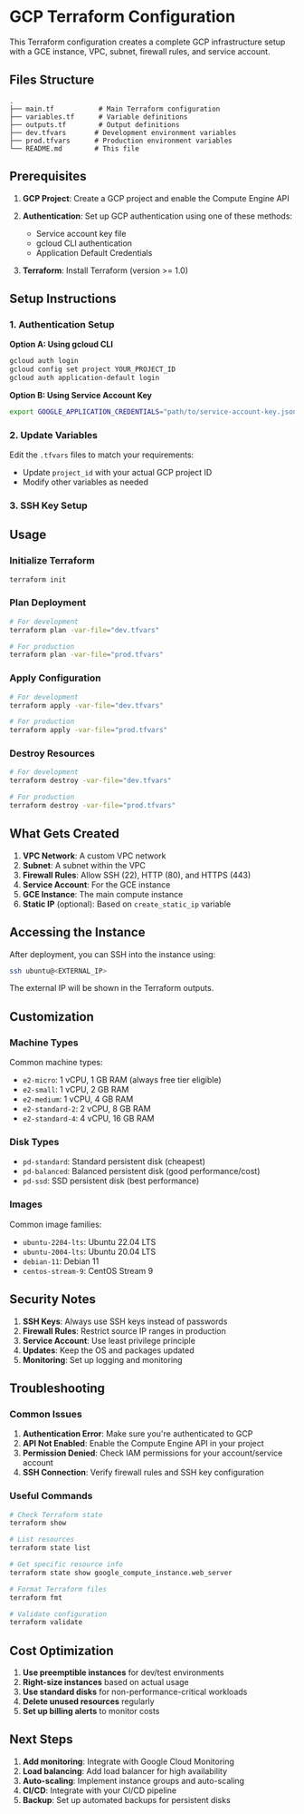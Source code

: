 # GCP Terraform Configuration

This Terraform configuration creates a complete GCP infrastructure setup with a GCE instance, VPC, subnet, firewall rules, and service account.

## Files Structure

```
.
├── main.tf           # Main Terraform configuration
├── variables.tf      # Variable definitions
├── outputs.tf        # Output definitions
├── dev.tfvars       # Development environment variables
├── prod.tfvars      # Production environment variables
└── README.md        # This file
```

## Prerequisites

1. **GCP Project**: Create a GCP project and enable the Compute Engine API
2. **Authentication**: Set up GCP authentication using one of these methods:
   - Service account key file
   - gcloud CLI authentication
   - Application Default Credentials

3. **Terraform**: Install Terraform (version >= 1.0)

## Setup Instructions

### 1. Authentication Setup

**Option A: Using gcloud CLI**
```bash
gcloud auth login
gcloud config set project YOUR_PROJECT_ID
gcloud auth application-default login
```

**Option B: Using Service Account Key**
```bash
export GOOGLE_APPLICATION_CREDENTIALS="path/to/service-account-key.json"
```

### 2. Update Variables

Edit the `.tfvars` files to match your requirements:
- Update `project_id` with your actual GCP project ID
- Modify other variables as needed

### 3. SSH Key Setup

## Usage

### Initialize Terraform
```bash
terraform init
```

### Plan Deployment
```bash
# For development
terraform plan -var-file="dev.tfvars"

# For production
terraform plan -var-file="prod.tfvars"
```

### Apply Configuration
```bash
# For development
terraform apply -var-file="dev.tfvars"

# For production
terraform apply -var-file="prod.tfvars"
```

### Destroy Resources
```bash
# For development
terraform destroy -var-file="dev.tfvars"

# For production
terraform destroy -var-file="prod.tfvars"
```

## What Gets Created

1. **VPC Network**: A custom VPC network
2. **Subnet**: A subnet within the VPC
3. **Firewall Rules**: Allow SSH (22), HTTP (80), and HTTPS (443)
4. **Service Account**: For the GCE instance
5. **GCE Instance**: The main compute instance
6. **Static IP** (optional): Based on `create_static_ip` variable

## Accessing the Instance

After deployment, you can SSH into the instance using:
```bash
ssh ubuntu@<EXTERNAL_IP>
```

The external IP will be shown in the Terraform outputs.

## Customization

### Machine Types
Common machine types:
- `e2-micro`: 1 vCPU, 1 GB RAM (always free tier eligible)
- `e2-small`: 1 vCPU, 2 GB RAM
- `e2-medium`: 1 vCPU, 4 GB RAM
- `e2-standard-2`: 2 vCPU, 8 GB RAM
- `e2-standard-4`: 4 vCPU, 16 GB RAM

### Disk Types
- `pd-standard`: Standard persistent disk (cheapest)
- `pd-balanced`: Balanced persistent disk (good performance/cost)
- `pd-ssd`: SSD persistent disk (best performance)

### Images
Common image families:
- `ubuntu-2204-lts`: Ubuntu 22.04 LTS
- `ubuntu-2004-lts`: Ubuntu 20.04 LTS
- `debian-11`: Debian 11
- `centos-stream-9`: CentOS Stream 9

## Security Notes

1. **SSH Keys**: Always use SSH keys instead of passwords
2. **Firewall Rules**: Restrict source IP ranges in production
3. **Service Account**: Use least privilege principle
4. **Updates**: Keep the OS and packages updated
5. **Monitoring**: Set up logging and monitoring

## Troubleshooting

### Common Issues

1. **Authentication Error**: Make sure you're authenticated to GCP
2. **API Not Enabled**: Enable the Compute Engine API in your project
3. **Permission Denied**: Check IAM permissions for your account/service account
4. **SSH Connection**: Verify firewall rules and SSH key configuration

### Useful Commands

```bash
# Check Terraform state
terraform show

# List resources
terraform state list

# Get specific resource info
terraform state show google_compute_instance.web_server

# Format Terraform files
terraform fmt

# Validate configuration
terraform validate
```

## Cost Optimization

1. **Use preemptible instances** for dev/test environments
2. **Right-size instances** based on actual usage
3. **Use standard disks** for non-performance-critical workloads
4. **Delete unused resources** regularly
5. **Set up billing alerts** to monitor costs

## Next Steps

1. **Add monitoring**: Integrate with Google Cloud Monitoring
2. **Load balancing**: Add load balancer for high availability
3. **Auto-scaling**: Implement instance groups and auto-scaling
4. **CI/CD**: Integrate with your CI/CD pipeline
5. **Backup**: Set up automated backups for persistent disks